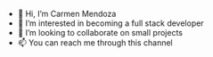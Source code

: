 - 👋 Hi, I’m Carmen Mendoza 
- 👀 I’m interested in becoming a full stack developer 
- 💞️ I’m looking to collaborate on small projects
- 📫 You can reach me through this channel 
<!---
carmen170796/carmen170796 is a ✨ special ✨ repository because its `README.md` (this file) appears on your GitHub profile.
You can click the Preview link to take a look at your changes.
--->
